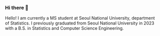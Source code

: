 ### Hi there 👋

Hello! I am currently a MS student at Seoul National University, department of Statistics.
I previously graduated from Seoul National University in 2023 with a B.S. in Statistics and Computer Science Engineering.


<!--
**Mincheol2/Mincheol2** is a ✨ _special_ ✨ repository because its `README.md` (this file) appears on your GitHub profile.

Here are some ideas to get you started:

- 🔭 I’m currently working on ...
- 🌱 I’m currently learning ...
- 👯 I’m looking to collaborate on ...
- 🤔 I’m looking for help with ...
- 💬 Ask me about ...
- 📫 How to reach me: ...
- 😄 Pronouns: ...
- ⚡ Fun fact: ...
-->
